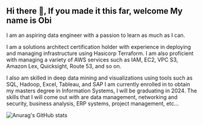 ## Hi there 👋, If you made it this far, welcome My name is Obi
I am an aspiring data engineer with a passion to learn as much as I can.

I am a solutions architect certification holder with experience in deploying and managing infrastructure using Hasicorp Terraform. 
I am also proficient with managing a variety of AWS services such as IAM, EC2, VPC S3, Amazon Lex, Quicksight, Route 53, and so on.

I also am skilled in deep data mining and visualizations using tools such as SQL, Hadoop, Excel, Tableau, and SAP
I am currently enrolled in to obtain my masters degree in Information Systems, I will be graduating in 2024. The skills that I will come out with are 
data management, networking and security, business analysis, ERP systems, project management, etc...

![Anurag's GitHub stats](https://github-readme-stats.vercel.app/api?username=Obi256&theme=dark&show_icons=true)
